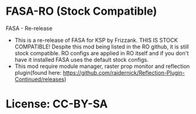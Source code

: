 # FASA-RO (Stock Compatible)
FASA - Re-release


* This is a re-release of FASA for KSP by Frizzank. THIS IS STOCK COMPATIBLE! Despite this mod being listed in the RO github, it is still stock compatible. RO configs are applied in RO itself and if you don't have it installed FASA uses the default stock configs.
* This mod require module manager, raster prop monitor and reflection plugin(found here: https://github.com/raidernick/Reflection-Plugin-Continued/releases)


# License: CC-BY-SA